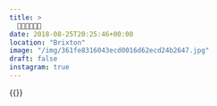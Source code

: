 ```yaml
---
title: >
  🍊🍊🍊💧💧💧
date: 2018-08-25T20:25:46+00:00
location: "Brixton"
image: "/img/361fe8316043ecd0016d62ecd24b2647.jpg"
draft: false
instagram: true
---
```


{{<photo src="/img/361fe8316043ecd0016d62ecd24b2647.jpg">}}
